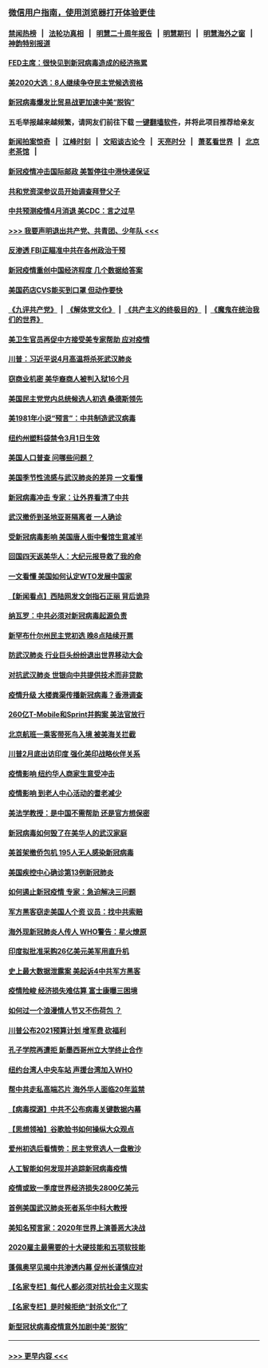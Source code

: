 ### [微信用户指南，使用浏览器打开体验更佳](https://github.com/gfw-breaker/banned-news1/blob/master/indexes/wechat-guide.md?t=0)
#### [禁闻热榜](热点新闻.md?t=0)  &nbsp;&nbsp;|&nbsp;&nbsp; [法轮功真相](https://github.com/gfw-breaker/truth/blob/master/README.md?t=0) &nbsp;&nbsp;|&nbsp;&nbsp; [明慧二十周年报告](https://github.com/gfw-breaker/mh-reports/blob/master/README.md?t=0) &nbsp;&nbsp;|&nbsp;&nbsp;[明慧期刊](https://github.com/gfw-breaker/mh-qikan) &nbsp;&nbsp;|&nbsp;&nbsp; [明慧海外之窗](https://github.com/gfw-breaker/mh-news/blob/master/README.md?t=0) &nbsp;&nbsp;|&nbsp;&nbsp; [神韵特别报道](https://github.com/gfw-breaker/mh-news/blob/master/shenyun.md?t=0)
#### [FED主席：很快见到新冠病毒造成的经济拖累](../pages/nsc412/n11864507.md?t=02130644) 
#### [美2020大选：8人继续争夺民主党候选资格](../pages/nsc412/n11864327.md?t=02130644) 
#### [新冠病毒爆发比贸易战更加速中美“脱钩”](../pages/nsc412/n11864470.md?t=02130644) 
#### 五毛举报越来越频繁，请网友们前往下载 [一键翻墙软件](https://github.com/gfw-breaker/ssr-accounts)，并将此项目推荐给亲友
#### [新闻拍案惊奇](https://github.com/gfw-breaker/banned-news1/blob/master/pages/link4.md) &nbsp;&nbsp;|&nbsp;&nbsp; [江峰时刻](https://github.com/gfw-breaker/banned-news1/blob/master/pages/link4.md) &nbsp;&nbsp;|&nbsp;&nbsp; [文昭谈古论今](https://github.com/gfw-breaker/banned-news1/blob/master/pages/link4.md) &nbsp;&nbsp;|&nbsp;&nbsp; [天亮时分](https://github.com/gfw-breaker/banned-news1/blob/master/pages/link4.md) &nbsp;&nbsp;|&nbsp;&nbsp; [萧茗看世界](https://github.com/gfw-breaker/banned-news1/blob/master/pages/link4.md) &nbsp;&nbsp;|&nbsp;&nbsp; [北京老茶馆](https://github.com/gfw-breaker/banned-news1/blob/master/pages/link4.md) &nbsp;&nbsp;|&nbsp;&nbsp; 
#### [新冠疫情冲击国际邮政 美暂停往中港快递保证](../pages/nsc412/n11864207.md?t=02130644) 
#### [共和党资深参议员开始调查拜登父子](../pages/nsc412/n11863984.md?t=02130644) 
#### [中共预测疫情4月消退 美CDC：言之过早](../pages/nsc412/n11864310.md?t=02130644) 
#### [>>> 我要声明退出共产党、共青团、少年队 <<<](https://github.com/begood0513/goodnews/blob/master/quit/letter.md) 
#### [反渗透 FBI正瞄准中共在各州政治干预](../pages/nsc412/n11864300.md?t=02130644) 
#### [新冠疫情重创中国经济程度 几个数据给答案](../pages/nsc412/n11864203.md?t=02130644) 
#### [美国药店CVS能买到口罩 但动作要快](../pages/nsc412/n11862438.md?t=02130644) 
#### [《九评共产党》](https://github.com/begood0513/9ping.md/blob/master/README.md) &nbsp;|&nbsp; [《解体党文化》](../../../../jtdwh.md/blob/master/README.md)  &nbsp;|&nbsp; [《共产主义的终极目的》](../../../../gczydzjmd.md/blob/master/README.md) &nbsp;|&nbsp; [《魔鬼在统治我们的世界》](../../../../mgztzwmdsj.md/blob/master/README.md) 
#### [美卫生官员再促中方接受美专家帮助 应对疫情](../pages/nsc412/n11864043.md?t=02130644) 
#### [川普：习近平说4月高温将杀死武汉肺炎](../pages/nsc412/n11860814.md?t=02130644) 
#### [窃商业机密 美华裔商人被判入狱16个月](../pages/nsc412/n11863911.md?t=02130644) 
#### [美国民主党党内总统候选人初选 桑德斯领先](../pages/nsc412/n11863475.md?t=02130644) 
#### [美1981年小说“预言”：中共制造武汉病毒](../pages/nsc412/n11863306.md?t=02130644) 
#### [纽约州塑料袋禁令3月1日生效](../pages/nsc412/n11862832.md?t=02130644) 
#### [美国人口普查  问哪些问题？](../pages/nsc412/n11862808.md?t=02130644) 
#### [美国季节性流感与武汉肺炎的差异 一文看懂](../pages/nsc412/n11862428.md?t=02130644) 
#### [新冠病毒冲击 专家：让外界看清了中共](../pages/nsc412/n11862280.md?t=02130644) 
#### [武汉撤侨到圣地亚哥隔离者 一人确诊](../pages/nsc412/n11862460.md?t=02130644) 
#### [受新冠病毒影响 美国唐人街中餐馆生意减半](../pages/nsc412/n11861940.md?t=02130644) 
#### [回国四天返美华人：大纪元报导救了我的命](../pages/nsc412/n11862181.md?t=02130644) 
#### [一文看懂 美国如何认定WTO发展中国家](../pages/nsc412/n11862051.md?t=02130644) 
#### [【新闻看点】西陆网发文剑指石正丽 背后诡异](../pages/nsc412/n11861792.md?t=02130644) 
#### [纳瓦罗：中共必须对新冠病毒起源负责](../pages/nsc412/n11861810.md?t=02130644) 
#### [新罕布什尔州民主党初选 晚8点陆续开票](../pages/nsc412/n11861872.md?t=02130644) 
#### [防武汉肺炎 行业巨头纷纷退出世界移动大会](../pages/nsc412/n11861795.md?t=02130644) 
#### [对抗武汉肺炎 世银向中共提供技术而非贷款](../pages/nsc412/n11861652.md?t=02130644) 
#### [疫情升级 大楼粪渠传播新冠病毒？香港调查](../pages/nsc412/n11861556.md?t=02130644) 
#### [260亿T-Mobile和Sprint并购案 美法官放行](../pages/nsc412/n11861511.md?t=02130644) 
#### [北京航班一乘客带死鸟入境 被美海关拦截](../pages/nsc412/n11861317.md?t=02130644) 
#### [川普2月底出访印度 强化美印战略伙伴关系](../pages/nsc412/n11860557.md?t=02130644) 
#### [疫情影响  纽约华人商家生意受冲击](../pages/nsc412/n11860284.md?t=02130644) 
#### [疫情影响  到老人中心活动的耆老减少](../pages/nsc412/n11860199.md?t=02130644) 
#### [美法学教授：是中国不需帮助 还是官方想保密](../pages/nsc412/n11859492.md?t=02130644) 
#### [新冠病毒如何毁了在美华人的武汉家庭](../pages/nsc412/n11859524.md?t=02130644) 
#### [美首架撤侨包机 195人无人感染新冠病毒](../pages/nsc412/n11859908.md?t=02130644) 
#### [美国疾控中心确诊第13例新冠肺炎](../pages/nsc412/n11859966.md?t=02130644) 
#### [如何遏止新冠疫情 专家：急迫解决三问题](../pages/nsc412/n11859685.md?t=02130644) 
#### [军方黑客窃走美国人个资 议员：找中共索赔](../pages/nsc412/n11859371.md?t=02130644) 
#### [海外现新冠肺炎人传人 WHO警告：星火燎原](../pages/nsc412/n11859252.md?t=02130644) 
#### [印度拟批准采购26亿美元美军用直升机](../pages/nsc412/n11859143.md?t=02130644) 
#### [史上最大数据泄露案 美起诉4中共军方黑客](../pages/nsc412/n11859115.md?t=02130644) 
#### [疫情险峻 经济损失难估算 富士康曝三困境](../pages/nsc412/n11859120.md?t=02130644) 
#### [如何过一个浪漫情人节又不伤荷包 ？](../pages/nsc412/n11858969.md?t=02130644) 
#### [川普公布2021预算计划 增军费 砍福利](../pages/nsc412/n11859012.md?t=02130644) 
#### [孔子学院再遭拒 新墨西哥州立大学终止合作](../pages/nsc412/n11858661.md?t=02130644) 
#### [纽约台湾人中央车站  声援台湾加入WHO](../pages/nsc412/n11857757.md?t=02130644) 
#### [帮中共走私高端芯片 海外华人面临20年监禁](../pages/nsc412/n11855016.md?t=02130644) 
#### [【病毒探源】中共不公布病毒关键数据内幕](../pages/nsc412/n11856584.md?t=02130644) 
#### [【思想领袖】谷歌脸书如何操纵大众观点](../pages/nsc412/n11680874.md?t=02130644) 
#### [爱州初选后看情势：民主党竞选人一盘散沙](../pages/nsc412/n11856557.md?t=02130644) 
#### [人工智能如何发现并追踪新冠病毒疫情](../pages/nsc412/n11856398.md?t=02130644) 
#### [疫情或致一季度世界经济损失2800亿美元](../pages/nsc412/n11855639.md?t=02130644) 
#### [首例美国武汉肺炎死者系华中科大教授](../pages/nsc412/n11855500.md?t=02130644) 
#### [美知名预言家：2020年世界上演善恶大决战](../pages/nsc412/n11855418.md?t=02130644) 
#### [2020雇主最需要的十大硬技能和五项软技能](../pages/nsc412/n11850953.md?t=02130644) 
#### [蓬佩奥罕见揭中共渗透内幕 促州长谨慎应对](../pages/nsc412/n11854685.md?t=02130644) 
#### [【名家专栏】每代人都必须对抗社会主义现实](../pages/nsc412/n11831412.md?t=02130644) 
#### [【名家专栏】是时候拒绝“封杀文化”了](../pages/nsc412/n11814093.md?t=02130644) 
#### [新型冠状病毒疫情意外加剧中美“脱钩”](../pages/nsc412/n11854475.md?t=02130644) 

----
#### [ >>> 更早内容 <<< ](../indexes/nsc412-earlier.md)
